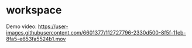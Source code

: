 # workspace

Demo video: 
https://user-images.githubusercontent.com/6601377/112727796-2330d500-8f5f-11eb-8fa5-e653fa5524b1.mov

